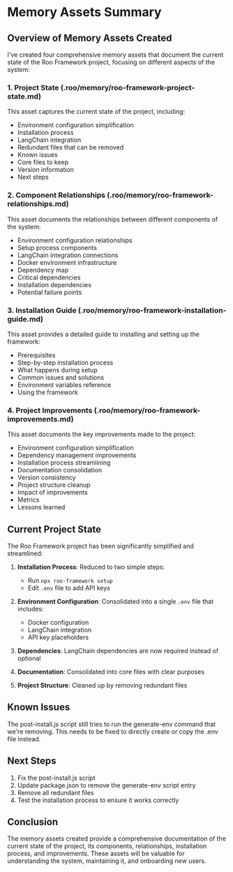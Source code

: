 # Memory Assets Summary

## Overview of Memory Assets Created

I've created four comprehensive memory assets that document the current state of the Roo Framework project, focusing on different aspects of the system:

### 1. Project State (.roo/memory/roo-framework-project-state.md)

This asset captures the current state of the project, including:
- Environment configuration simplification
- Installation process
- LangChain integration
- Redundant files that can be removed
- Known issues
- Core files to keep
- Version information
- Next steps

### 2. Component Relationships (.roo/memory/roo-framework-relationships.md)

This asset documents the relationships between different components of the system:
- Environment configuration relationships
- Setup process components
- LangChain integration connections
- Docker environment infrastructure
- Dependency map
- Critical dependencies
- Installation dependencies
- Potential failure points

### 3. Installation Guide (.roo/memory/roo-framework-installation-guide.md)

This asset provides a detailed guide to installing and setting up the framework:
- Prerequisites
- Step-by-step installation process
- What happens during setup
- Common issues and solutions
- Environment variables reference
- Using the framework

### 4. Project Improvements (.roo/memory/roo-framework-improvements.md)

This asset documents the key improvements made to the project:
- Environment configuration simplification
- Dependency management improvements
- Installation process streamlining
- Documentation consolidation
- Version consistency
- Project structure cleanup
- Impact of improvements
- Metrics
- Lessons learned

## Current Project State

The Roo Framework project has been significantly simplified and streamlined:

1. **Installation Process**: Reduced to two simple steps:
   - Run `npx roo-framework setup`
   - Edit `.env` file to add API keys

2. **Environment Configuration**: Consolidated into a single `.env` file that includes:
   - Docker configuration
   - LangChain integration
   - API key placeholders

3. **Dependencies**: LangChain dependencies are now required instead of optional

4. **Documentation**: Consolidated into core files with clear purposes

5. **Project Structure**: Cleaned up by removing redundant files

## Known Issues

The post-install.js script still tries to run the generate-env command that we're removing. This needs to be fixed to directly create or copy the .env file instead.

## Next Steps

1. Fix the post-install.js script
2. Update package.json to remove the generate-env script entry
3. Remove all redundant files
4. Test the installation process to ensure it works correctly

## Conclusion

The memory assets created provide a comprehensive documentation of the current state of the project, its components, relationships, installation process, and improvements. These assets will be valuable for understanding the system, maintaining it, and onboarding new users.